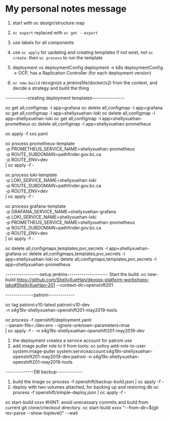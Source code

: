 # My personal notes message

1. start with oc design/structure map

2. `oc export` replaced with `oc get --export`

3. use labels for all components

4. use `oc apply` for updating and creating templates if not exist, not `oc create`. then `oc process` to run the template

5. deployment vs deploymentConfig
    deployment -> k8s
    deploymentConfig -> OCP, has a Raplication Controller (for each deployment version)

6. `oc new-build` recognize a jenkinsfile/docker/s2i from the context, and decide a strategy and build the thing


-----------creating deployment templates----------------

<!-- delete all the normal components after generating the templates -->
oc get all,configmap -l app=grafana
oc delete all,configmap -l app=grafana
oc get all,configmap -l app=shellyxuehan-loki
oc delete all,configmap -l app=shellyxuehan-loki
oc get all,configmap -l app=shellyxuehan-prometheus
oc delete all,configmap -l app=shellyxuehan-prometheus

<!-- create oc templates -->
oc apply -f xxx.yaml

<!-- use the template -->
oc process prometheus-template \
    -p PROMETHEUS_SERVICE_NAME=shellyxuehan-prometheus \
    -p ROUTE_SUBDOMAIN=pathfinder.gov.bc.ca \
    -p ROUTE_ENV=dev \
    | oc apply -f -

oc process loki-template \
    -p LOKI_SERVICE_NAME=shellyxuehan-loki \
    -p ROUTE_SUBDOMAIN=pathfinder.gov.bc.ca \
    -p ROUTE_ENV=dev \
    | oc apply -f -

oc process grafana-template \
    -p GRAFANA_SERVICE_NAME=shellyxuehan-grafana \
    -p LOKI_SERVICE_NAME=shellyxuehan-loki \
    -p PROMETHEUS_SERVICE_NAME=shellyxuehan-prometheus \
    -p ROUTE_SUBDOMAIN=pathfinder.gov.bc.ca \
    -p ROUTE_ENV=dev \
    | oc apply -f -


<!-- clean up the namespace -->
oc delete all,configmaps,templates,pvc,secrets -l app=shellyxuehan-grafana
oc delete all,configmaps,templates,pvc,secrets -l app=shellyxuehan-loki
oc delete all,configmaps,templates,pvc,secrets -l app=shellyxuehan-prometheus

-----------------setup jenkins--------------------
Start the build:
oc new-build https://github.com/ShellyXueHan/devops-platform-workshops-labs#ShellyXueHan-201 --context-dir=openshift201


--------------patroni-------------
<!-- tag the image -->
oc tag patroni:v10-latest patroni:v10-dev \
-n s4g19x-shellyxuehan-openshift201-may2019-tools

<!-- deploy ha db, ignore unused params from env var -->
oc process -f openshift/deployment.yaml \
  --param-file=./dev.env --ignore-unknown-parameters=true \
  | oc apply -f - -n s4g19x-shellyxuehan-openshift201-may2019-dev

<!-- image pulling for patroni-->
1. the deployment creates a service account for patroni use
2. add image puller role to it from tools:
    oc policy add-role-to-user system:image-puller system:serviceaccount:s4g19x-shellyxuehan-openshift201-may2019-dev:patroni -n s4g19x-shellyxuehan-openshift201-may2019-tools


--------------DB backup-------------
<!-- running the templates -->
1. build the image
oc process -f openshift/backup-build.json | oc apply -f -
2. deploy with two volumes attached, for backing up and restoring db
oc process -f openshift/simple-deploy.json | oc apply -f -

<!-- to trigger build -->
oc start-build xxxx
#HINT: avoid unecessary commits and build from current git clone/checkout directory.
oc start-build xxxx "--from-dir=$(git rev-parse --show-toplevel)" --wait